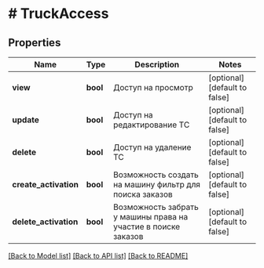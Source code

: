 # # TruckAccess

## Properties

Name | Type | Description | Notes
------------ | ------------- | ------------- | -------------
**view** | **bool** | Доступ на просмотр | [optional] [default to false]
**update** | **bool** | Доступ на редактирование ТС | [optional] [default to false]
**delete** | **bool** | Доступ на удаление ТС | [optional] [default to false]
**create_activation** | **bool** | Возможность создать на машину фильтр для поиска заказов | [optional] [default to false]
**delete_activation** | **bool** | Возможность забрать у машины права на участие в поиске заказов | [optional] [default to false]

[[Back to Model list]](../../README.md#models) [[Back to API list]](../../README.md#endpoints) [[Back to README]](../../README.md)
